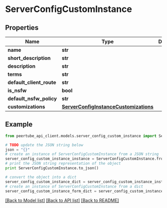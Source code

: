 # ServerConfigCustomInstance


## Properties
Name | Type | Description | Notes
------------ | ------------- | ------------- | -------------
**name** | **str** |  | [optional] 
**short_description** | **str** |  | [optional] 
**description** | **str** |  | [optional] 
**terms** | **str** |  | [optional] 
**default_client_route** | **str** |  | [optional] 
**is_nsfw** | **bool** |  | [optional] 
**default_nsfw_policy** | **str** |  | [optional] 
**customizations** | [**ServerConfigInstanceCustomizations**](ServerConfigInstanceCustomizations.md) |  | [optional] 

## Example

```python
from peertube_api_client.models.server_config_custom_instance import ServerConfigCustomInstance

# TODO update the JSON string below
json = "{}"
# create an instance of ServerConfigCustomInstance from a JSON string
server_config_custom_instance_instance = ServerConfigCustomInstance.from_json(json)
# print the JSON string representation of the object
print ServerConfigCustomInstance.to_json()

# convert the object into a dict
server_config_custom_instance_dict = server_config_custom_instance_instance.to_dict()
# create an instance of ServerConfigCustomInstance from a dict
server_config_custom_instance_form_dict = server_config_custom_instance.from_dict(server_config_custom_instance_dict)
```
[[Back to Model list]](../README.md#documentation-for-models) [[Back to API list]](../README.md#documentation-for-api-endpoints) [[Back to README]](../README.md)


